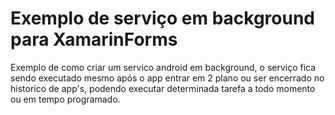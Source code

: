 # Exemplo de serviço em background para XamarinForms

Exemplo de como criar um servico android em background, o serviço fica sendo executado mesmo após o app entrar em 2 plano ou ser encerrado no historico de app's, podendo executar determinada tarefa a todo momento ou em tempo programado.
